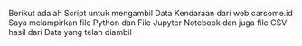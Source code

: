 Berikut adalah Script untuk mengambil Data Kendaraan dari web carsome.id
Saya melampirkan file Python dan File Jupyter Notebook dan juga file CSV hasil dari Data yang telah diambil
